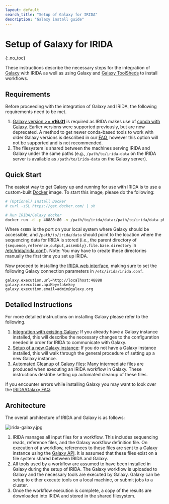 ```yaml
---
layout: default
search_title: "Setup of Galaxy for IRIDA"
description: "Galaxy install guide"
---
```


Setup of Galaxy for IRIDA
=========================
{:.no_toc}

These instructions describe the necessary steps for the integration of [Galaxy][] with IRIDA as well as using Galaxy and [Galaxy ToolSheds][] to install workflows.

Requirements
------------

Before proceeding with the integration of Galaxy and IRIDA, the following requirements need to be met.

1. [Galaxy version >= **v16.01**][galaxy-versions] is required as IRIDA makes use of [conda with Galaxy][].  Earlier versions were supported previously, but are now deprecated. A method to get newer conda-based tools to work with older Galaxy versions is described in our [FAQ][faq-conda], however this option will not be supported and is not recommended.
2. The filesystem is shared between the machines serving IRIDA and Galaxy under the same paths (e.g., `/path/to/irida-data` on the IRIDA server is available as `/path/to/irida-data` on the Galaxy server).

Quick Start
-----------

The easiest way to get Galaxy up and running for use with IRIDA is to use a custom-built [Docker][] image.  To start this image, please do the following:

```bash
# (Optional) Install Docker
# curl -sSL https://get.docker.com/ | sh

# Run IRIDA/Galaxy docker
docker run -d -p 48888:80 -v /path/to/irida/data:/path/to/irida/data phacnml/galaxy-irida-20.05
```

Where `48888` is the port on your local system where Galaxy should be accessible, and `/path/to/irida/data` should point to the location where the sequencing data for IRIDA is stored (i.e., the parent directory of `{sequence,reference,output,assembly}.file.base.directory` in [/etc/irida/irida.conf][irida-conf]). Note: You may have to create these directories manually the first time you set up IRIDA.

Now proceed to installing the [IRIDA web interface][irida-web], making sure to set the following Galaxy connection parameters in `/etc/irida/irida.conf`.

```
galaxy.execution.url=http://localhost:48888
galaxy.execution.apiKey=fakekey
galaxy.execution.email=admin@galaxy.org
```

Detailed Instructions
---------------------

For more detailed instructions on installing Galaxy please refer to the following.

1. [Integration with existing Galaxy][integration-galaxy]: If you already have a Galaxy instance installed, this will describe the necessary changes to the configuration needed in order for IRIDA to communicate with Galaxy.
2. [Setup of a new Galaxy instance][setup-new-galaxy]: If you do not have a Galaxy instance installed, this will walk through the general procedure of setting up a new Galaxy instance.
3. [Automated Cleanup of Galaxy files][galaxy-cleanup]: Many intermediate files are produced when executing an IRIDA workflow in Galaxy. These instructions destribe setting up automated cleanup of these files.

If you encounter errors while installing Galaxy you may want to look over the [IRIDA/Galaxy FAQ][].

Architecture
------------

The overall architecture of IRIDA and Galaxy is as follows:

![irida-galaxy.jpg][]

1. IRIDA manages all input files for a workflow.  This includes sequencing reads, reference files, and the Galaxy workflow definition file.  On execution of a workflow, references to these files are sent to a Galaxy instance using the [Galaxy API][].  It is assumed that these files exist on a file system shared between IRIDA and Galaxy.
2. All tools used by a workflow are assumed to have been installed in Galaxy during the setup of IRIDA.  The Galaxy workflow is uploaded to Galaxy and the necessary tools are executed by Galaxy.  Galaxy can be setup to either execute tools on a local machine, or submit jobs to a cluster.
3. Once the workflow execution is complete, a copy of the results are downloaded into IRIDA and stored in the shared filesystem.

[Docker]: https://www.docker.com/
[irida-galaxy.jpg]: images/irida-galaxy.jpg
[Galaxy API]: https://wiki.galaxyproject.org/Learn/API
[Galaxy]: https://wiki.galaxyproject.org/FrontPage
[integration-galaxy]: existing-galaxy/
[setup-new-galaxy]: setup/
[Galaxy Toolsheds]: https://wiki.galaxyproject.org/ToolShed
[IRIDA/Galaxy FAQ]: ../faq
[conda with Galaxy]: https://docs.galaxyproject.org/en/master/admin/conda_faq.html
[galaxy-versions]: https://docs.galaxyproject.org/en/master/releases/index.html
[faq-conda]: ../faq/#4-installing-conda-dependencies-in-galaxy-versions--v1601
[irida-conf]: ../web/#core-configuration
[irida-web]: ../web/
[galaxy-cleanup]: cleanup/
